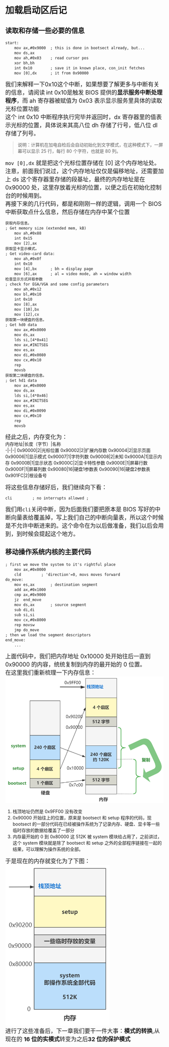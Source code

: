 # 加载启动区后记
## 读取和存储一些必要的信息
```x86
start:
    mov ax,#0x9000  ; this is done in bootsect already, but...
    mov ds,ax
    mov ah,#0x03    ; read cursor pos
    xor bh,bh
    int 0x10        ; save it in known place, con_init fetches
    mov [0],dx      ; it from 0x90000
```  
<font size=4>我们来解释一下0x10这个中断，如果想要了解更多与中断有关的信息，请阅读</font>
<font size=4>int 0x10是触发 BIOS 提供的**显示服务中断处理程序**，而 ah 寄存器被赋值为 0x03 表示显示服务里具体的读取光标位置功能<br>这个 int 0x10 中断程序执行完毕并返回时，dx 寄存器里的值表示光标的位置，具体说来其高八位 dh 存储了行号，低八位 dl 存储了列号。</font>
> 说明：计算机在加电自检后会自动初始化到文字模式，在这种模式下，一屏幕可以显示 25 行，每行 80 个字符，也就是 80 列。  

<font size=4>`mov [0],dx` 就是把这个光标位置存储在 [0] 这个内存地址处。注意，前面我们说过，这个内存地址仅仅是偏移地址，还需要加上 ds 这个寄存器里存储的段基址，最终的内存地址是在 0x90000 处，这里存放着光标的位置，以便之后在初始化控制台的时候用到。</font>  
<font size=4>再接下来的几行代码，都是和刚刚一样的逻辑，调用一个 BIOS 中断获取点什么信息，然后存储在内存中某个位置</font>
```
获取内存信息。
; Get memory size (extended mem, kB)
    mov ah,#0x88
    int 0x15
    mov [2],ax
获取显卡显示模式。
; Get video-card data:
    mov ah,#0x0f
    int 0x10
    mov [4],bx      ; bh = display page
    mov [6],ax      ; al = video mode, ah = window width
检查显示方式并取参数
; check for EGA/VGA and some config parameters
    mov ah,#0x12
    mov bl,#0x10
    int 0x10
    mov [8],ax
    mov [10],bx
    mov [12],cx
获取第一块硬盘的信息。
; Get hd0 data
    mov ax,#0x0000
    mov ds,ax
    lds si,[4*0x41]
    mov ax,#INITSEG
    mov es,ax
    mov di,#0x0080
    mov cx,#0x10
    rep
    movsb
获取第二块硬盘的信息。
; Get hd1 data
    mov ax,#0x0000
    mov ds,ax
    lds si,[4*0x46]
    mov ax,#INITSEG
    mov es,ax
    mov di,#0x0090
    mov cx,#0x10
    rep
    movsb
```  
<font size=4>经此之后，内存变化为：</font>  
内存地址|长度（字节）|名称  
-|-|-|
0x90000|2|光标位置
0x90002|2|扩展内存数
0x90004|2|显示页面
0x90006|1|显示模式
0x90007|1|字符列数
0x90008|2|未知
0x9000A|1|显示内存
0x9000B|1|显示状态
0x9000C|2|显卡特性参数
0x9000E|1|屏幕行数
0x9000F|1|屏幕列数
0x90080|16|硬盘1参数表
0x90090|16|硬盘2参数表
0x901FC|2|根设备号  

<font size=4>将这些信息存储好后，我们继续向下看：</font>  
```
cli         ; no interrupts allowed ;
```  
<font size=4>我们用`cli`关闭中断，因为后面我们要把原本是 BIOS 写好的中断向量表给覆盖掉，写上我们自己的中断向量表，所以这个时候是不允许中断进来的。这个命令在为以后做准备，我们以后会用到，到时候会提起这个地方。
</font>  
## 移动操作系统内核的主要代码
```
; first we move the system to it's rightful place
    mov ax,#0x0000
    cld         ; 'direction'=0, movs moves forward
do_move:
    mov es,ax       ; destination segment
    add ax,#0x1000
    cmp ax,#0x9000
    jz  end_move
    mov ds,ax       ; source segment
    sub di,di
    sub si,si
    mov cx,#0x8000
    rep movsw
    jmp do_move
; then we load the segment descriptors
end_move:
    ...
```  
<font size=4>上面代码中，我们把内存地址 0x10000 处开始往后一直到 0x90000 的内容，统统复制到内存的最开始的 0 位置。<br>在这里我们重新梳理一下内存信息：</font>  
![25](https://raw.githubusercontent.com/TenHianPic/Picgo/main/Linux/25.png)
1. 栈顶地址仍然是 0x9FF00 没有改变
2. 0x90000 开始往上的位置，原来是 bootsect 和 setup 程序的代码，现 bootsect 的一部分代码在已经被操作系统为了记录内存、硬盘、显卡等一些临时存放的数据给覆盖了一部分
3. 内存最开始的 0 到 0x80000 这 512K 被 system 模块给占用了，之前讲过，这个 system 模块就是除了 bootsect 和 setup 之外的全部程序链接在一起的结果，可以理解为操作系统的全部。  

<font size=4>于是现在的内存就变化为了下图：</font>  
![26](https://raw.githubusercontent.com/TenHianPic/Picgo/main/Linux/26.png)  
<font size=4>进行了这些准备后，下一章我们要干一件大事：**模式的转换**,从现在的 **16 位的实模式**转变为之后**32 位的保护模式**</font>